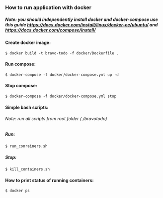 ### How to run application with docker
##### Note: you should independently install docker and docker-compose use this guide https://docs.docker.com/install/linux/docker-ce/ubuntu/ and https://docs.docker.com/compose/install/
#### Create docker image:
```shell script
$ docker build -t bravo-todo -f docker/Dockerfile .
```
#### Run compose:
```shell script
$ docker-compose -f docker/docker-compose.yml up -d
```
#### Stop compose:
```shell script
$ docker-compose -f docker/docker-compose.yml stop
```

#### Simple bash scripts:
###### Note: run all scripts from root folder (./bravotodo)
##### Run:
```shell script
$ run_conrainers.sh
```
##### Stop:
```shell script
$ kill_containers.sh
```

#### How to print status of running containers:
```shell script
$ docker ps
``` 